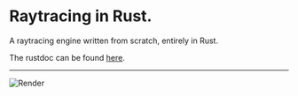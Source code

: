 # Raytracing in Rust.

A raytracing engine written from scratch, entirely in Rust.

The rustdoc can be found [here](https://html-preview.github.io/?url=https://github.com/ThatLukeDev/rust-raytracing/blob/main/doc/lib/index.html).

---

![Render](https://github.com/user-attachments/assets/c94a87fe-5292-4702-9c2a-6bb16eb23af5
)
